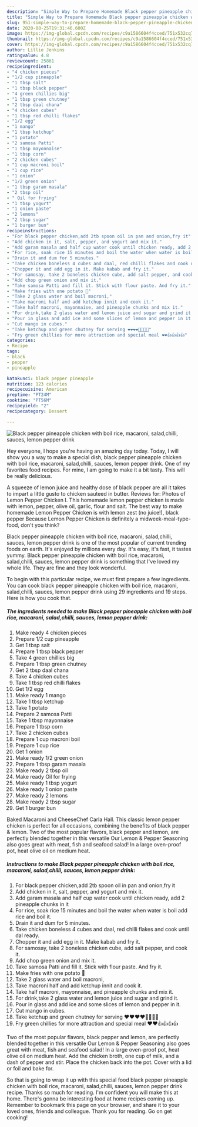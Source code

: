 ```yaml
---
description: "Simple Way to Prepare Homemade Black pepper pineapple chicken with boil rice, macaroni, salad,chilli, sauces, lemon pepper drink"
title: "Simple Way to Prepare Homemade Black pepper pineapple chicken with boil rice, macaroni, salad,chilli, sauces, lemon pepper drink"
slug: 951-simple-way-to-prepare-homemade-black-pepper-pineapple-chicken-with-boil-rice-macaroni-salad-chilli-sauces-lemon-pepper-drink
date: 2020-08-25T19:31:46.600Z
image: https://img-global.cpcdn.com/recipes/c9a1586604f4cced/751x532cq70/black-pepper-pineapple-chicken-with-boil-rice-macaroni-saladchilli-sauces-lemon-pepper-drink-recipe-main-photo.jpg
thumbnail: https://img-global.cpcdn.com/recipes/c9a1586604f4cced/751x532cq70/black-pepper-pineapple-chicken-with-boil-rice-macaroni-saladchilli-sauces-lemon-pepper-drink-recipe-main-photo.jpg
cover: https://img-global.cpcdn.com/recipes/c9a1586604f4cced/751x532cq70/black-pepper-pineapple-chicken-with-boil-rice-macaroni-saladchilli-sauces-lemon-pepper-drink-recipe-main-photo.jpg
author: Lillie Jenkins
ratingvalue: 4.8
reviewcount: 25861
recipeingredient:
- "4 chicken pieces"
- "1/2 cup pineapple"
- "1 tbsp salt"
- "1 tbsp black pepper"
- "4 green chillies big"
- "1 tbsp green chutney"
- "2 tbsp daal chana"
- "4 chicken cubes"
- "1 tbsp red chilli flakes"
- "1/2 egg"
- "1 mango"
- "1 tbsp ketchup"
- "1 potato"
- "2 samosa Patti"
- "1 tbsp mayonnaise"
- "1 tbsp corn"
- "2 chicken cubes"
- "1 cup macroni boil"
- "1 cup rice"
- "1 onion"
- "1/2 green onion"
- "1 tbsp garam masala"
- "2 tbsp oil"
- " Oil for frying"
- "1 tbsp yogurt"
- "1 onion paste"
- "2 lemons"
- "2 tbsp sugar"
- "1 burger bun"
recipeinstructions:
- "For black pepper chicken,add 2tb spoon oil in pan and onion,fry it"
- "Add chicken in it, salt, pepper, and yogurt and mix it."
- "Add garam masala and half cup water cook until chicken ready, add 2 pineapple chunks in it"
- "For rice, soak rice 15 minutes and boil the water when water is boil add rice and boil it."
- "Drain it and dum for 5 minutes."
- "Take chicken boneless 4 cubes and daal, red chilli flakes and cook until dal ready."
- "Chopper it and add egg in it. Make kabab and fry it."
- "For samosay, take 2 boneless chicken cube, add salt pepper, and cook it."
- "Add chop green onion and mix it."
- "Take samosa Patti and fill it. Stick with flour paste. And fry it."
- "Make fries with one potato 🥔"
- "Take 2 glass water and boil macroni,"
- "Take macroni half and add ketchup innit and cook it."
- "Take half macroni, mayonnaise, and pineapple chunks and mix it."
- "For drink,take 2 glass water and lemon juice and sugar and grind it."
- "Pour in glass and add ice and some slices of lemon and pepper in it."
- "Cut mango in cubes."
- "Take ketchup and green chutney for serving ❤️❤️❤️❤️🎀🎀🎀🎀"
- "Fry green chillies for more attraction and special meal ❤️❤️👍👍👍👍"
categories:
- Recipe
tags:
- black
- pepper
- pineapple

katakunci: black pepper pineapple 
nutrition: 123 calories
recipecuisine: American
preptime: "PT24M"
cooktime: "PT56M"
recipeyield: "2"
recipecategory: Dessert

---
```



![Black pepper pineapple chicken with boil rice, macaroni, salad,chilli, sauces, lemon pepper drink](https://img-global.cpcdn.com/recipes/c9a1586604f4cced/751x532cq70/black-pepper-pineapple-chicken-with-boil-rice-macaroni-saladchilli-sauces-lemon-pepper-drink-recipe-main-photo.jpg)

Hey everyone, I hope you're having an amazing day today. Today, I will show you a way to make a special dish, black pepper pineapple chicken with boil rice, macaroni, salad,chilli, sauces, lemon pepper drink. One of my favorites food recipes. For mine, I am going to make it a bit tasty. This will be really delicious.

A squeeze of lemon juice and healthy dose of black pepper are all it takes to impart a little gusto to chicken sauteed in butter. Reviews for: Photos of Lemon Pepper Chicken I. This homemade lemon pepper chicken is made with lemon, pepper, olive oil, garlic, flour and salt. The best way to make homemade Lemon Pepper Chicken is with lemon zest (no juice!), black pepper Because Lemon Pepper Chicken is definitely a midweek-meal-type-food, don&#39;t you think?

Black pepper pineapple chicken with boil rice, macaroni, salad,chilli, sauces, lemon pepper drink is one of the most popular of current trending foods on earth. It's enjoyed by millions every day. It's easy, it's fast, it tastes yummy. Black pepper pineapple chicken with boil rice, macaroni, salad,chilli, sauces, lemon pepper drink is something that I've loved my whole life. They are fine and they look wonderful.


To begin with this particular recipe, we must first prepare a few ingredients. You can cook black pepper pineapple chicken with boil rice, macaroni, salad,chilli, sauces, lemon pepper drink using 29 ingredients and 19 steps. Here is how you cook that.

<!--inarticleads1-->

##### The ingredients needed to make Black pepper pineapple chicken with boil rice, macaroni, salad,chilli, sauces, lemon pepper drink:

1. Make ready 4 chicken pieces
1. Prepare 1/2 cup pineapple
1. Get 1 tbsp salt
1. Prepare 1 tbsp black pepper
1. Take 4 green chillies big
1. Prepare 1 tbsp green chutney
1. Get 2 tbsp daal chana
1. Take 4 chicken cubes
1. Take 1 tbsp red chilli flakes
1. Get 1/2 egg
1. Make ready 1 mango
1. Take 1 tbsp ketchup
1. Take 1 potato
1. Prepare 2 samosa Patti
1. Take 1 tbsp mayonnaise
1. Prepare 1 tbsp corn
1. Take 2 chicken cubes
1. Prepare 1 cup macroni boil
1. Prepare 1 cup rice
1. Get 1 onion
1. Make ready 1/2 green onion
1. Prepare 1 tbsp garam masala
1. Make ready 2 tbsp oil
1. Make ready  Oil for frying
1. Make ready 1 tbsp yogurt
1. Make ready 1 onion paste
1. Make ready 2 lemons
1. Make ready 2 tbsp sugar
1. Get 1 burger bun


Baked Macaroni and CheeseChef Carla Hall. This classic lemon pepper chicken is perfect for all occasions, combining the benefits of black pepper &amp; lemon. Two of the most popular flavors, black pepper and lemon, are perfectly blended together in this versatile Our Lemon &amp; Pepper Seasoning also goes great with meat, fish and seafood salad! In a large oven-proof pot, heat olive oil on medium heat. 

<!--inarticleads2-->

##### Instructions to make Black pepper pineapple chicken with boil rice, macaroni, salad,chilli, sauces, lemon pepper drink:

1. For black pepper chicken,add 2tb spoon oil in pan and onion,fry it
1. Add chicken in it, salt, pepper, and yogurt and mix it.
1. Add garam masala and half cup water cook until chicken ready, add 2 pineapple chunks in it
1. For rice, soak rice 15 minutes and boil the water when water is boil add rice and boil it.
1. Drain it and dum for 5 minutes.
1. Take chicken boneless 4 cubes and daal, red chilli flakes and cook until dal ready.
1. Chopper it and add egg in it. Make kabab and fry it.
1. For samosay, take 2 boneless chicken cube, add salt pepper, and cook it.
1. Add chop green onion and mix it.
1. Take samosa Patti and fill it. Stick with flour paste. And fry it.
1. Make fries with one potato 🥔
1. Take 2 glass water and boil macroni,
1. Take macroni half and add ketchup innit and cook it.
1. Take half macroni, mayonnaise, and pineapple chunks and mix it.
1. For drink,take 2 glass water and lemon juice and sugar and grind it.
1. Pour in glass and add ice and some slices of lemon and pepper in it.
1. Cut mango in cubes.
1. Take ketchup and green chutney for serving ❤️❤️❤️❤️🎀🎀🎀🎀
1. Fry green chillies for more attraction and special meal ❤️❤️👍👍👍👍


Two of the most popular flavors, black pepper and lemon, are perfectly blended together in this versatile Our Lemon &amp; Pepper Seasoning also goes great with meat, fish and seafood salad! In a large oven-proof pot, heat olive oil on medium heat. Add the chicken broth, one cup of milk, and a dash of pepper and stir. Place the chicken back into the pot. Cover with a lid or foil and bake for. 

So that is going to wrap it up with this special food black pepper pineapple chicken with boil rice, macaroni, salad,chilli, sauces, lemon pepper drink recipe. Thanks so much for reading. I'm confident you will make this at home. There's gonna be interesting food at home recipes coming up. Remember to bookmark this page on your browser, and share it to your loved ones, friends and colleague. Thank you for reading. Go on get cooking!
